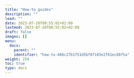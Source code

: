 ```yaml
---
title: "How-to guides"
description: ""
lead: ""
date: 2023-07-20T08:55:02+02:00
lastmod: 2023-07-20T08:55:02+02:00
draft: false
images: []
menu:
  docs:
    parent: ""
    identifier: "how-to-466c27b1f51d5bf0f103e2f61ec88f5a"
weight: 259
toc: true
type: docs
---
```

